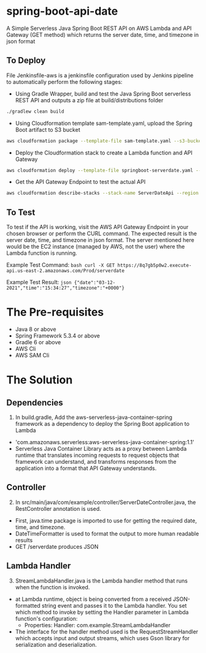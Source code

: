 # spring-boot-api-date
A Simple Serverless Java Spring Boot REST API on AWS Lambda and API Gateway (GET method) which returns the server date, time, and timezone in json format

## To Deploy
File Jenkinsfile-aws is a jenkinsfile configuration used by Jenkins pipeline to automatically perform the following stages:

- Using Gradle Wrapper, build and test the Java Spring Boot serverless REST API and outputs a zip file at build/distributions folder
```bash
./gradlew clean build
```  
- Using Cloudformation template sam-template.yaml, upload the Spring Boot artifact to S3 bucket  
```bash
aws cloudformation package --template-file sam-template.yaml --s3-bucket devops-pureincubation-us-east-2 --output-template-file springboot-serverdate.yaml --region us-east-2
```
- Deploy the Cloudformation stack to create a Lambda function and API Gateway
```bash
aws cloudformation deploy --template-file springboot-serverdate.yaml --stack-name ServerDateApi --region us-east-2 --capabilities CAPABILITY_IAM
```     
- Get the API Gateway Endpoint to test the actual API
```bash
aws cloudformation describe-stacks --stack-name ServerDateApi --region us-east-2 --query \'Stacks[0].Outputs[*].{Service:OutputKey,Endpoint:OutputValue}\'
```

## To Test
To test if the API is working, visit the AWS API Gateway Endpoint in your chosen browser or perform the CURL command. The expected result is the server date, time, and timezone in json format. The server mentioned here would be the EC2 instance (managed by AWS, not the user) where the Lambda function is running.

Example Test Command:
    ```bash
    curl -X GET https://8q7gb5p0w2.execute-api.us-east-2.amazonaws.com/Prod/serverdate
    ```

Example Test Result:
    ```json
    {"date":"03-12-2021","time":"15:34:27","timezone":"+0000"}
    ```


# The Pre-requisites
- Java 8 or above
- Spring Framework 5.3.4 or above
- Gradle 6 or above
- AWS Cli
- AWS SAM Cli


# The Solution
## Dependencies
1. In build.gradle, Add the aws-serverless-java-container-spring framework as a dependency to deploy the Spring Boot application to Lambda
  - 'com.amazonaws.serverless:aws-serverless-java-container-spring:1.1'
  - Serverless Java Container Library acts as a proxy between Lambda runtime that translates incoming requests to request objects that framework can understand, and transforms responses from the application into a format that API Gateway understands.

## Controller
2. In src/main/java/com/example/controller/ServerDateController.java, the RestController annotation is used.
  - First, java.time package is imported to use for getting the required date, time, and timezone.
  - DateTimeFormatter is used to format the output to more human readable results
  - GET /serverdate produces JSON

## Lambda Handler
3. StreamLambdaHandler.java is the Lambda handler method that runs when the function is invoked.
  - at Lambda runtime, object is being converted from a received JSON-formatted string event and passes it to the Lambda handler. You set which method to invoke by setting the Handler parameter in Lambda function's configuration:
    - Properties:
      Handler: com.example.StreamLambdaHandler
  - The interface for the handler method used is the RequestStreamHandler which accepts input and output streams, which uses Gson library for serialization and deserialization.  
